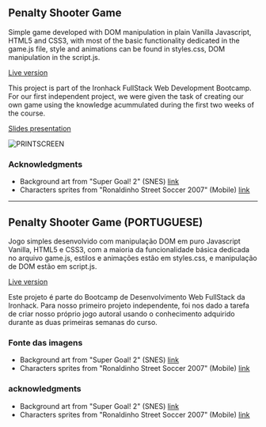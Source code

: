 
## Penalty Shooter Game 

Simple game developed with DOM manipulation in plain Vanilla Javascript, HTML5 and CSS3, with most of the basic functionality dedicated in the game.js file, style and animations can be found in styles.css, DOM manipulation in the script.js.

[Live version](https://adhkr81.github.io/Penalty-Shooter-/)

This project is part of the Ironhack FullStack Web Development Bootcamp. For our first independent project, we were given the task of creating our own game using the knowledge acummulated during the first two weeks of the course.

[Slides presentation](https://docs.google.com/presentation/d/e/2PACX-1vQ7s0HsTO-1eDX5xj1JPLVTVb_UXOTRGcmggHxUwnArINuS3D2Whj33m4DY6zy_zCcWFW3u4dYbbkuV/pub?start=true&loop=false&delayms=60000)


![PRINTSCREEN](https://user-images.githubusercontent.com/104802360/173673903-d801dec6-e031-497a-bd86-f6c4cdde16b0.jpg)

### Acknowledgments

- Background art from "Super Goal! 2" (SNES) [link](https://spritedatabase.net/game/3029)
- Characters sprites from "Ronaldinho Street Soccer 2007" (Mobile) [link](https://spritedatabase.net/game/1373)




----------------------------------------------------------------------------------------------------------------


## Penalty Shooter Game (PORTUGUESE)

Jogo simples desenvolvido com manipulação DOM em puro Javascript Vanilla, HTML5 e CSS3, com a maioria da funcionalidade básica dedicada no arquivo game.js, estilos e animações estão em styles.css, e manipulação de DOM estão em script.js.

[Live version](https://adhkr81.github.io/Penalty-Shooter-/)

Este projeto é parte do Bootcamp de Desenvolvimento Web FullStack da Ironhack. Para nosso primeiro projeto independente, foi nos dado a tarefa de criar nosso próprio jogo autoral usando o conhecimento adquirido durante as duas primeiras semanas do curso.



### Fonte das imagens

- Background art from "Super Goal! 2" (SNES) [link](https://spritedatabase.net/game/3029)
- Characters sprites from "Ronaldinho Street Soccer 2007" (Mobile) [link](https://spritedatabase.net/game/1373)





### acknowledgments

- Background art from "Super Goal! 2" (SNES) [link](https://spritedatabase.net/game/3029)
- Characters sprites from "Ronaldinho Street Soccer 2007" (Mobile) [link](https://spritedatabase.net/game/1373)
